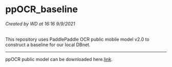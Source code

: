 # ppOCR_baseline
###### Created by WD at 16:16 9/9/2021

This repository uses PaddlePaddle OCR public mobile model v2.0 to construct a baseline for our local DBnet. 

***
ppOCR public model can be downloaded here.[link](https://www.paddlepaddle.org.cn/hubdetail?name=chinese_text_detection_db_mobile&en_category=TextRecognition).
